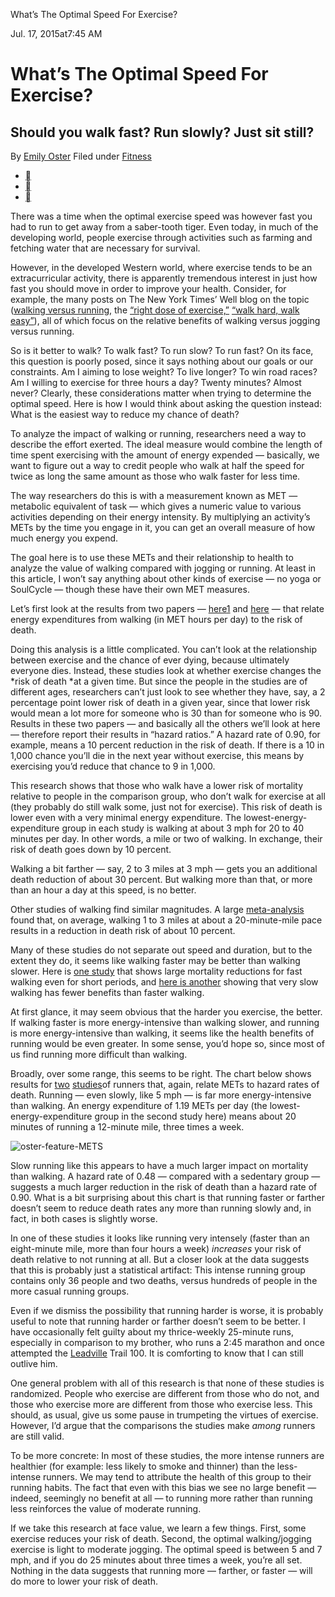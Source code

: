 What’s The Optimal Speed For Exercise?

Jul. 17, 2015at7:45 AM

# What’s The Optimal Speed For Exercise?

## Should you walk fast? Run slowly? Just sit still?

By [Emily Oster](https://fivethirtyeight.com/contributors/emily-oster/)
Filed under [Fitness](https://fivethirtyeight.com/tag/fitness/)

- [](https://fivethirtyeight.com/features/whats-the-optimal-speed-for-exercise/?share=facebook&nb=1)
- [](https://fivethirtyeight.com/features/whats-the-optimal-speed-for-exercise/?share=twitter&nb=1)
- [](https://fivethirtyeight.com/features/whats-the-optimal-speed-for-exercise/?ex_cid=538twittermailto:?subject=I%20thought%20you%E2%80%99d%20like%20this%20article%20from%20FiveThirtyEight&body=https%3A%2F%2Ffivethirtyeight.com%2Ffeatures%2Fwhats-the-optimal-speed-for-exercise%2F?ex_cid=538email)

There was a time when the optimal exercise speed was however fast you had to run to get away from a saber-tooth tiger. Even today, in much of the developing world, people exercise through activities such as farming and fetching water that are necessary for survival.

However, in the developed Western world, where exercise tends to be an extracurricular activity, there is apparently tremendous interest in just how fast you should move in order to improve your health. Consider, for example, the many posts on The New York Times’ Well blog on the topic ([walking versus running,](http://well.blogs.nytimes.com/2013/05/29/is-it-better-to-walk-or-run/) the [“right dose of exercise,”](http://well.blogs.nytimes.com/2015/04/15/the-right-dose-of-exercise-for-a-longer-life/)  [“walk hard, walk easy”](http://well.blogs.nytimes.com/2015/02/19/walk-hard-walk-easy-repeat/)), all of which focus on the relative benefits of walking versus jogging versus running.

So is it better to walk? To walk fast? To run slow? To run fast? On its face, this question is poorly posed, since it says nothing about our goals or our constraints. Am I aiming to lose weight? To live longer? To win road races? Am I willing to exercise for three hours a day? Twenty minutes? Almost never? Clearly, these considerations matter when trying to determine the optimal speed. Here is how I would think about asking the question instead: What is the easiest way to reduce my chance of death?

To analyze the impact of walking or running, researchers need a way to describe the effort exerted. The ideal measure would combine the length of time spent exercising with the amount of energy expended — basically, we want to figure out a way to credit people who walk at half the speed for twice as long the same amount as those who walk faster for less time.

The way researchers do this is with a measurement known as MET — metabolic equivalent of task — which gives a numeric value to various activities depending on their energy intensity. By multiplying an activity’s METs by the time you engage in it, you can get an overall measure of how much energy you expend.

The goal here is to use these METs and their relationship to health to analyze the value of walking compared with jogging or running. At least in this article, I won’t say anything about other kinds of exercise — no yoga or SoulCycle — though these have their own MET measures.

Let’s first look at the results from two papers — [here](http://www.ncbi.nlm.nih.gov/pubmed/23940195)[1](https://fivethirtyeight.com/features/whats-the-optimal-speed-for-exercise/?ex_cid=538twitter#fn-1) and [here](http://journals.plos.org/plosone/article?id=10.1371/journal.pone.0078777) — that relate energy expenditures from walking (in MET hours per day) to the risk of death.

Doing this analysis is a little complicated. You can’t look at the relationship between exercise and the chance of ever dying, because ultimately everyone dies. Instead, these studies look at whether exercise changes the *risk of death *at a given time. But since the people in the studies are of different ages, researchers can’t just look to see whether they have, say, a 2 percentage point lower risk of death in a given year, since that lower risk would mean a lot more for someone who is 30 than for someone who is 90. Results in these two papers — and basically all the others we’ll look at here — therefore report their results in “hazard ratios.” A hazard rate of 0.90, for example, means a 10 percent reduction in the risk of death. If there is a 10 in 1,000 chance you’ll die in the next year without exercise, this means by exercising you’d reduce that chance to 9 in 1,000.

This research shows that those who walk have a lower risk of mortality relative to people in the comparison group, who don’t walk for exercise at all (they probably do still walk some, just not for exercise). This risk of death is lower even with a very minimal energy expenditure. The lowest-energy-expenditure group in each study is walking at about 3 mph for 20 to 40 minutes per day. In other words, a mile or two of walking. In exchange, their risk of death goes down by 10 percent.

Walking a bit farther — say, 2 to 3 miles at 3 mph — gets you an additional death reduction of about 30 percent. But walking more than that, or more than an hour a day at this speed, is no better.

Other studies of walking find similar magnitudes. A large [meta-analysis](http://www.ncbi.nlm.nih.gov/pubmed/25344355) found that, on average, walking 1 to 3 miles at about a 20-minute-mile pace results in a reduction in death risk of about 10 percent.

Many of these studies do not separate out speed and duration, but to the extent they do, it seems like walking faster may be better than walking slower. Here is [one study](http://cpr.sagepub.com/content/14/1/72.full) that shows large mortality reductions for fast walking even for short periods, and [here is another](http://www.ncbi.nlm.nih.gov/pubmed/24260542) showing that very slow walking has fewer benefits than faster walking.

At first glance, it may seem obvious that the harder you exercise, the better. If walking faster is more energy-intensive than walking slower, and running is more energy-intensive than walking, it seems like the health benefits of running would be even greater. In some sense, you’d hope so, since most of us find running more difficult than walking.

Broadly, over some range, this seems to be right. The chart below shows results for [two](http://www.sciencedirect.com/science/article/pii/S0735109714027466)  [studies](http://www.ncbi.nlm.nih.gov/pubmed/25660917)of runners that, again, relate METs to hazard rates of death. Running — even slowly, like 5 mph — is far more energy-intensive than walking. An energy expenditure of 1.19 METs per day (the lowest-energy-expenditure group in the second study here) means about 20 minutes of running a 12-minute mile, three times a week.

![oster-feature-METS](../_resources/247c23fc68d8d86ecd65a556b9403063.png)

Slow running like this appears to have a much larger impact on mortality than walking. A hazard rate of 0.48 — compared with a sedentary group — suggests a much larger reduction in the risk of death than a hazard rate of 0.90. What is a bit surprising about this chart is that running faster or farther doesn’t seem to reduce death rates any more than running slowly and, in fact, in both cases is slightly worse.

In one of these studies it looks like running very intensely (faster than an eight-minute mile, more than four hours a week) *increases* your risk of death relative to not running at all. But a closer look at the data suggests that this is probably just a statistical artifact: This intense running group contains only 36 people and two deaths, versus hundreds of people in the more casual running groups.

Even if we dismiss the possibility that running harder is worse, it is probably useful to note that running harder or farther doesn’t seem to be better. I have occasionally felt guilty about my thrice-weekly 25-minute runs, especially in comparison to my brother, who runs a 2:45 marathon and once attempted the [Leadville](http://www.leadvilleraceseries.com/) Trail 100. It is comforting to know that I can still outlive him.

One general problem with all of this research is that none of these studies is randomized. People who exercise are different from those who do not, and those who exercise more are different from those who exercise less. This should, as usual, give us some pause in trumpeting the virtues of exercise. However, I’d argue that the comparisons the studies make *among* runners are still valid.

To be more concrete: In most of these studies, the more intense runners are healthier (for example: less likely to smoke and thinner) than the less-intense runners. We may tend to attribute the health of this group to their running habits. The fact that even with this bias we see no large benefit — indeed, seemingly no benefit at all — to running more rather than running less reinforces the value of moderate running.

If we take this research at face value, we learn a few things. First, some exercise reduces your risk of death. Second, the optimal walking/jogging exercise is light to moderate jogging. The optimal speed is between 5 and 7 mph, and if you do 25 minutes about three times a week, you’re all set. Nothing in the data suggests that running more — farther, or faster — will do more to lower your risk of death.